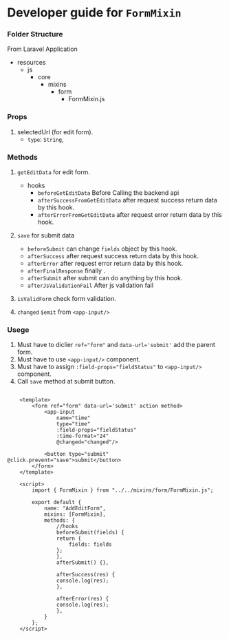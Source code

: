 # Developer guide for `FormMixin`

### Folder Structure

From Laravel Application

- resources
    - js
        - core
            - mixins
                - form
                    - FormMixin.js

### Props

1. selectedUrl (for edit form).
    - `type`: `String`,


### Methods

1. `getEditData` for edit form.
    - hooks 
        - `beforeGetEditData` Before Calling the backend api
        - `afterSuccessFromGetEditData` after request success return data by this hook.
        - `afterErrorFromGetEditData` after request error return data by this hook.
2. `save` for submit data
    - `beforeSubmit` can change `fields` object by this hook. 
    - `afterSuccess` after request success return data by this hook.
    - `afterError` after request error return data by this hook.
    - `afterFinalResponse` finally .
    - `afterSubmit` after submit can do anything by this hook.
    - `afterJsValidationFail` After js validation fail

3. `isValidForm` check form validation.
4. `changed` `$emit` from `<app-input/>`


### Usege

1. Must have to diclier `ref="form"` and `data-url='submit'` add the parent form.
2. Must have to use `<app-input/>` component. 
3. Must have to assign `:field-props="fieldStatus"` to `<app-input/>` component.
3. Call `save` method at submit button.

```Vue

    <template>
        <form ref="form" data-url='submit' action method>
            <app-input
                name="time"
                type="time"
                :field-props="fieldStatus"
                :time-format="24"
                @changed="changed"/>

            <button type="submit" @click.prevent="save">submit</button>
        </form>
    </template>

    <script>
        import { FormMixin } from "../../mixins/form/FormMixin.js";

        export default {
            name: "AddEditForm",
            mixins: [FormMixin],
            methods: {
                //hooks
                beforeSubmit(fields) {
                return {
                    fields: fields
                };
                },
                afterSubmit() {},

                afterSuccess(res) {
                console.log(res);
                },

                afterError(res) {
                console.log(res);
                },
            }
        };
    </script>


```
